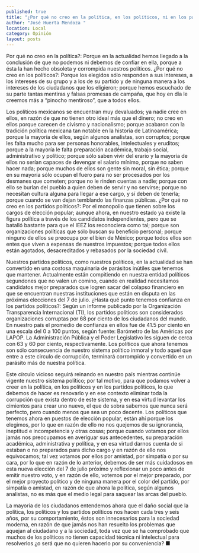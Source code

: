 ```yaml
---
published: true
title: "¿Por qué no creo en la política, en los políticos, ni en los partidos políticos?"
author: "José Huerta Mendoza "
location: Local
category: Opinión
layout: posts
---
```


Por qué no creo en la política?: Porque en la actualidad hemos llegado a la conclusión de que no podemos ni debemos de confiar en ella, porque a ésta la han hecho obsoleta y corrompida nuestros políticos.
¿Por qué no creo en los políticos?: Porque los elegidos sólo responden a sus intereses, a los intereses de su grupo y a los de su partido y de ninguna manera a los intereses de los ciudadanos que los eligieron; porque hemos escuchado de su parte tantas mentiras y falsas promesas de campaña, que hoy en día le creemos más a “pinocho mentiroso”, que a todos ellos.

Los políticos mexicanos se encuentran muy devaluados; ya nadie cree en ellos, en razón de que no tienen otro ideal más que el dinero; no creo en ellos porque carecen de civismo y nacionalismo; porque acabaron con la tradición política mexicana tan notable en la historia de Latinoamérica; porque la mayoría de ellos, según algunos analistas, son corruptos; porque les falta mucho para ser personas honorables, intelectuales y eruditos; porque a la mayoría le falta preparación académica, trabajo social, administrativo y político; porque sólo saben vivir del erario y la mayoría de ellos no serían capaces de devengar el salario mínimo, porque no saben hacer nada; porque muchos de ellos son gente sin moral, sin ética; porque en su mayoría sólo ocupan el fuero para no ser procesados por los desmanes que cometen; porque no le rinden cuentas a nadie; porque con ello se burlan del pueblo a quien deben de servir y no servirse; porque no necesitan cultura alguna para llegar a ese cargo, y sí deben de tenerla; porque cuando se van dejan temblando las finanzas públicas.
¿Por qué no creo en los partidos políticos?: Por el monopolio que tienen sobre los cargos de elección popular; aunque ahora, en nuestro estado ya existe la figura política a través de los candidatos independientes, pero que se batalló bastante para que el IEEZ los reconociera como tal; porque son organizaciones políticas que sólo buscan su beneficio personal; porque ninguno de ellos se preocupa por el bien de México; porque todos ellos son entes que viven a expensas de nuestros impuestos; porque todos ellos están agotados, desacreditados y rebasados por la sociedad civil.

Nuestros partidos políticos, como nuestros políticos, en la actualidad se han convertido en una costosa maquinaria de parásitos inútiles que tenemos que mantener.
Actualmente están compitiendo en nuestra entidad políticos segundones que no valen un comino, cuando en realidad necesitamos candidatos mejor preparados que logren sacar del colapso financiero en que se encuentran nuestras instituciones que están en disputa en las próximas elecciones del 7 de julio.
¿Hasta qué punto tenemos confianza en los partidos políticos?: Según un informe publicado por la Organización Transparencia Internacional (TI), los partidos políticos  son considerados organizaciones corruptas por 68 por ciento de los ciudadanos del mundo.
En nuestro país el promedio de confianza en ellos fue de 41.5 por ciento en una escala del 0 a 100 puntos, según fuente: Barómetro de las Américas por LAPOP. La Administración Pública y el Poder Legislativo les siguen de cerca con 63 y 60 por ciento, respectivamente.
Los políticos que ahora tenemos son sólo consecuencia de nuestro sistema político inmoral y todo aquel que entre a este circulo de corrupción, terminará corrompido y convertido en un parásito más de nuestra política.

Este círculo vicioso seguirá reinando en nuestro país mientras continúe vigente nuestro sistema político; por tal motivo, para que podamos volver a creer en la política, en los políticos y en los partidos políticos, lo que debemos de hacer es renovarlo y en ese contexto eliminar toda la corrupción que exista dentro de este sistema, y en esa virtud levantar los cimientos para crear uno nuevo, el que de sobra sabemos que nunca será perfecto, pero cuando menos que sea un poco decente.
Los políticos que tenemos ahora en puestos de elección popular, están ahí porque los elegimos, por lo que en razón de ello no nos quejemos de su ignorancia, ineptitud e incompetencia y otras cosas; porque cuando votamos por ellos jamás nos preocupamos en averiguar sus antecedentes, su preparación académica, administrativa y política, y en esa virtud darnos cuenta de si estaban o no preparados para dicho cargo y en razón de ello nos equivocamos; tal vez votamos por ellos por amistad, por simpatía o por su cara, por lo que en razón de lo anterior, debemos de ser más cuidadosos en esta nueva elección del 7 de julio próximo y reflexionar un poco antes de emitir nuestro voto, y en razón de ello, votemos por el mejor preparado, por el mejor proyecto político y de ninguna manera por el color del partido, por simpatía o amistad, en razón de que ahora la política, según algunos analistas, no es más que el medio legal para saquear las arcas del pueblo.

La mayoría de los ciudadanos entendemos ahora que el daño social que la política, los políticos y los partidos políticos nos hacen cada tres y seis años, por su comportamiento, éstos son innecesarios para la sociedad moderna, en razón de que jamás nos han resuelto los problemas que aquejan al ciudadano y a la sociedad, toda vez que se ha comprobado que muchos de los políticos no tienen capacidad técnica ni intelectual para resolverlos ¿o será que no quieren hacerlo por su conveniencia? ■
